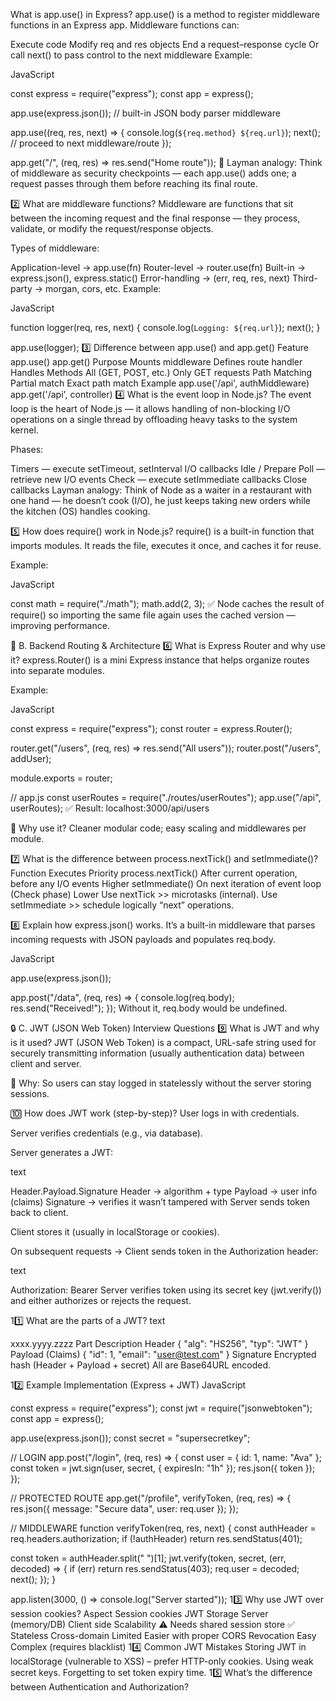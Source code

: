 What is app.use() in Express?
app.use() is a method to register middleware functions in an Express app.
Middleware functions can:

Execute code
Modify req and res objects
End a request–response cycle
Or call next() to pass control to the next middleware
Example:

JavaScript

const express = require("express");
const app = express();

app.use(express.json()); // built-in JSON body parser middleware

app.use((req, res, next) => {
console.log(`${req.method} ${req.url}`);
next(); // proceed to next middleware/route
});

app.get("/", (req, res) => res.send("Home route"));
🧩 Layman analogy:
Think of middleware as security checkpoints — each app.use() adds one; a request passes through them before reaching its final route.

2️⃣ What are middleware functions?
Middleware are functions that sit between the incoming request and the final response — they process, validate, or modify the request/response objects.

Types of middleware:

Application-level → app.use(fn)
Router-level → router.use(fn)
Built-in → express.json(), express.static()
Error-handling → (err, req, res, next)
Third-party → morgan, cors, etc.
Example:

JavaScript

function logger(req, res, next) {
console.log(`Logging: ${req.url}`);
next();
}

app.use(logger);
3️⃣ Difference between app.use() and app.get()
Feature app.use() app.get()
Purpose Mounts middleware Defines route handler
Handles Methods All (GET, POST, etc.) Only GET requests
Path Matching Partial match Exact path match
Example app.use('/api', authMiddleware) app.get('/api', controller)
4️⃣ What is the event loop in Node.js?
The event loop is the heart of Node.js — it allows handling of non-blocking I/O operations on a single thread by offloading heavy tasks to the system kernel.

Phases:

Timers — execute setTimeout, setInterval
I/O callbacks
Idle / Prepare
Poll — retrieve new I/O events
Check — execute setImmediate callbacks
Close callbacks
Layman analogy:
Think of Node as a waiter in a restaurant with one hand — he doesn’t cook (I/O), he just keeps taking new orders while the kitchen (OS) handles cooking.

5️⃣ How does require() work in Node.js?
require() is a built-in function that imports modules.
It reads the file, executes it once, and caches it for reuse.

Example:

JavaScript

const math = require("./math");
math.add(2, 3);
✅ Node caches the result of require() so importing the same file again uses the cached version — improving performance.

🚀 B. Backend Routing & Architecture
6️⃣ What is Express Router and why use it?
express.Router() is a mini Express instance that helps organize routes into separate modules.

Example:

JavaScript

const express = require("express");
const router = express.Router();

router.get("/users", (req, res) => res.send("All users"));
router.post("/users", addUser);

module.exports = router;

// app.js
const userRoutes = require("./routes/userRoutes");
app.use("/api", userRoutes);
✅ Result: localhost:3000/api/users

🧩 Why use it?
Cleaner modular code; easy scaling and middlewares per module.

7️⃣ What is the difference between process.nextTick() and setImmediate()?
Function Executes Priority
process.nextTick() After current operation, before any I/O events Higher
setImmediate() On next iteration of event loop (Check phase) Lower
Use nextTick >> microtasks (internal).
Use setImmediate >> schedule logically “next” operations.

8️⃣ Explain how express.json() works.
It’s a built-in middleware that parses incoming requests with JSON payloads and populates req.body.

JavaScript

app.use(express.json());

app.post("/data", (req, res) => {
console.log(req.body);
res.send("Received!");
});
Without it, req.body would be undefined.

🔒 C. JWT (JSON Web Token) Interview Questions
9️⃣ What is JWT and why is it used?
JWT (JSON Web Token) is a compact, URL-safe string used for securely transmitting information (usually authentication data) between client and server.

🧩 Why:
So users can stay logged in statelessly without the server storing sessions.

🔟 How does JWT work (step-by-step)?
User logs in with credentials.

Server verifies credentials (e.g., via database).

Server generates a JWT:

text

Header.Payload.Signature
Header → algorithm + type
Payload → user info (claims)
Signature → verifies it wasn’t tampered with
Server sends token back to client.

Client stores it (usually in localStorage or cookies).

On subsequent requests →
Client sends token in the Authorization header:

text

Authorization: Bearer <token>
Server verifies token using its secret key (jwt.verify()) and either authorizes or rejects the request.

11️⃣ What are the parts of a JWT?
text

xxxx.yyyy.zzzz
Part Description
Header { "alg": "HS256", "typ": "JWT" }
Payload (Claims) { "id": 1, "email": "user@test.com" }
Signature Encrypted hash (Header + Payload + secret)
All are Base64URL encoded.

12️⃣ Example Implementation (Express + JWT)
JavaScript

const express = require("express");
const jwt = require("jsonwebtoken");
const app = express();

app.use(express.json());
const secret = "supersecretkey";

// LOGIN
app.post("/login", (req, res) => {
const user = { id: 1, name: "Ava" };
const token = jwt.sign(user, secret, { expiresIn: "1h" });
res.json({ token });
});

// PROTECTED ROUTE
app.get("/profile", verifyToken, (req, res) => {
res.json({ message: "Secure data", user: req.user });
});

// MIDDLEWARE
function verifyToken(req, res, next) {
const authHeader = req.headers.authorization;
if (!authHeader) return res.sendStatus(401);

const token = authHeader.split(" ")[1];
jwt.verify(token, secret, (err, decoded) => {
if (err) return res.sendStatus(403);
req.user = decoded;
next();
});
}

app.listen(3000, () => console.log("Server started"));
13️⃣ Why use JWT over session cookies?
Aspect Session cookies JWT
Storage Server (memory/DB) Client side
Scalability ⚠️ Needs shared session store ✅ Stateless
Cross-domain Limited Easier with proper CORS
Revocation Easy Complex (requires blacklist)
14️⃣ Common JWT Mistakes
Storing JWT in localStorage (vulnerable to XSS) – prefer HTTP-only cookies.
Using weak secret keys.
Forgetting to set token expiry time.
15️⃣ What’s the difference between Authentication and Authorization?
